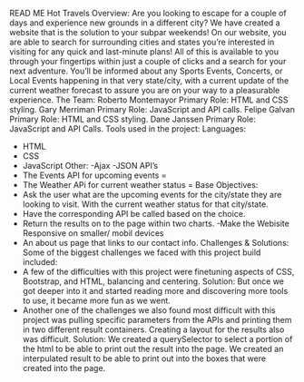 READ ME
Hot Travels
Overview:
Are you looking to escape for a couple of days and experience new grounds in a different city?
We have created a website that is the solution to your subpar weekends!
On our website, you are able to search for surrounding cities and states you’re interested in visiting for any quick and last-minute plans! All of this is available to you through your fingertips within just a couple of clicks and a search for your next adventure. You’ll be informed about any Sports Events, Concerts, or Local Events happening in that very state/city, with a current update of the current weather forecast to assure you are on your way to a pleasurable experience.
The Team:
Roberto Montemayor
Primary Role: HTML and CSS styling.
Gary Merriman
Primary Role: JavaScript and API calls.
Felipe Galvan
Primary Role: HTML and CSS styling.
Dane Janssen
Primary Role: JavaScript and API Calls.
Tools used in the project:
Languages:
- HTML
- CSS
- JavaScript
Other:
-Ajax
-JSON
API’s
- The Events API for upcoming events =
- The Weather APi for current weather status =
Base Objectives:
- Ask the user what are the upcoming events for the city/state they are looking to visit. With the current weather status for that city/state.
- Have the corresponding API be called based on the choice.
- Return the results on to the page within two charts.
-Make the Webisite Responsive on smaller/ mobil devices
- An about us page that links to our contact info.
Challenges & Solutions:
Some of the biggest challenges we faced with this project build included:
- A few of the difficulties with this project were finetuning aspects of CSS, Bootstrap, and HTML, balancing and centering.
Solution: But once we got deeper into it and started reading more and discovering more tools to use, it became more fun as we went.
- Another one of the challenges we also found most difficult with this project was pulling specific parameters from the APIs and printing them in two different result containers. Creating a layout for the results also was difficult.
Solution: We created a querySelector to select a portion of the html to be able to print out the result into the page. We created an interpulated result to be able to print out into the boxes that were created into the page.